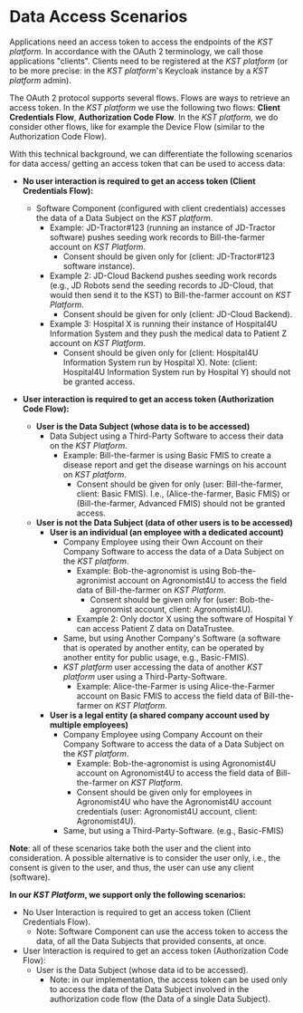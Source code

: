 # Data Access Scenarios

Applications need an access token to access the endpoints of the _KST platform_. In accordance with the OAuth 2 terminology, we call those applications "clients". Clients need to be registered at the  _KST platform_  (or to be more precise: in the  _KST platform_'s Keycloak instance by a  _KST platform_  admin).

The OAuth 2 protocol supports several flows. Flows are ways to retrieve an access token. In the  _KST platform_  we use the following two flows:  **Client Credentials Flow**,  **Authorization Code Flow**. In the  _KST platform,_  we do consider other flows, like for example the Device Flow (similar to the Authorization Code Flow).

With this technical background, we can differentiate the following scenarios for data access/ getting an access token that can be used to access data:

- **No user interaction is required to get an access token (Client Credentials Flow):**
  - Software Component (configured with client credentials)  accesses the data of a Data Subject on the  _KST platform_.
    - Example:  JD-Tractor#123 (running an instance of JD-Tractor software) pushes seeding work records to Bill-the-farmer account on  _KST Platform_.
      - Consent should be given only for (client:  JD-Tractor#123 software instance).
    - Example 2:  JD-Cloud Backend pushes seeding work records (e.g., JD Robots send the seeding records to JD-Cloud, that would then send it to the KST) to Bill-the-farmer account on _KST Platform_.
      - Consent should be given for only (client:  JD-Cloud Backend).
    - Example 3: Hospital X is running their instance of  Hospital4U Information System and they push the medical data to Patient Z account  on  _KST Platform_.  
      - Consent should be given only for (client: Hospital4U Information System run by Hospital X). Note: (client: Hospital4U Information System run by Hospital Y) should not be granted access.

- **User interaction is required to get an access token (Authorization Code Flow):**
  - **User is the Data Subject (whose data is to be accessed)**
    - Data Subject using a Third-Party Software to access their data on the  _KST Platform_.
      - Example:  Bill-the-farmer is using Basic FMIS to create a disease report and get the disease warnings on his account on  _KST platform_.
        - Consent should be given for only (user:  Bill-the-farmer, client: Basic FMIS). I.e., (Alice-the-farmer, Basic FMIS) or (Bill-the-farmer, Advanced FMIS) should not be granted access.
  - **User is not the Data Subject (data of other users is to be accessed)**
    - **User is an individual (an employee with a dedicated account)**
      - Company Employee using their Own Account on their Company Software to access the data of a Data Subject on the  _KST platform_.
        - Example:  Bob-the-agronomist is using Bob-the-agronimist account on  Agronomist4U  to access the field data of Bill-the-farmer on  _KST Platform_.
          - Consent should be given only for (user:  Bob-the-agronomist account,  client:  Agronomist4U).
        - Example 2: Only doctor X using the software of Hospital Y can access Patient Z data on DataTrustee.
      - Same, but using  Another Company's Software  (a software that is operated by another entity, can be operated by another entity for public usage, e.g., Basic-FMIS).
      - _KST platform_  user accessing the data of another  _KST platform_ user using a  Third-Party-Software.
        - Example:  Alice-the-Farmer is using Alice-the-Farmer account on  Basic FMIS  to access the field data of Bill-the-farmer on  _KST Platform_.
    - **User is a legal entity (a shared company account used by multiple employees)**
      - Company Employee using Company Account on their Company Software to access the data of a Data Subject on the  _KST platform_.
        - Example:  Bob-the-agronomist is using Agronomist4U account on  Agronomist4U  to access the field data of Bill-the-farmer on  _KST Platform_.
        - Consent should be given only for employees in  Agronomist4U  who have the Agronomist4U account credentials (user:  Agronomist4U account,  client: Agronomist4U).
      - Same, but using  a Third-Party-Software. (e.g., Basic-FMIS)

**Note**: all of these scenarios take both the user and the client into consideration. A possible alternative is to consider the user only, i.e., the consent is given to the user, and thus, the user can use any client (software).

**In our  _KST Platform_, we support only the following scenarios:**

- No User Interaction is required to get an access token (Client Credentials Flow).
  - Note: Software Component can use the access token to access the data, of all the Data Subjects that provided consents, at once.
- User Interaction is required to get an access token (Authorization Code Flow):
  - User is the Data Subject (whose data id to be accessed).  
    - Note: in our implementation, the access token can be used only to access the data of the Data Subject involved in the authorization code flow (the Data of a single Data Subject).
